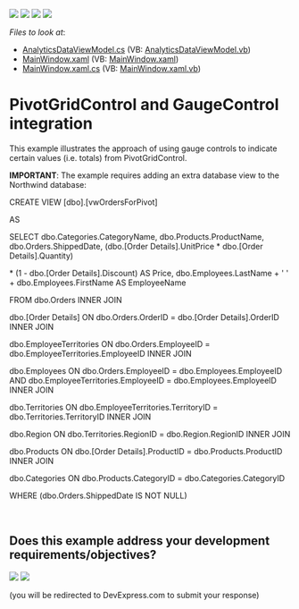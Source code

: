 <!-- default badges list -->
![](https://img.shields.io/endpoint?url=https://codecentral.devexpress.com/api/v1/VersionRange/128570716/24.2.1%2B)
[![](https://img.shields.io/badge/Open_in_DevExpress_Support_Center-FF7200?style=flat-square&logo=DevExpress&logoColor=white)](https://supportcenter.devexpress.com/ticket/details/E3332)
[![](https://img.shields.io/badge/📖_How_to_use_DevExpress_Examples-e9f6fc?style=flat-square)](https://docs.devexpress.com/GeneralInformation/403183)
[![](https://img.shields.io/badge/💬_Leave_Feedback-feecdd?style=flat-square)](#does-this-example-address-your-development-requirementsobjectives)
<!-- default badges end -->
<!-- default file list -->
*Files to look at*:

* [AnalyticsDataViewModel.cs](./CS/PivotGauges/AnalyticsDataViewModel.cs) (VB: [AnalyticsDataViewModel.vb](./VB/PivotGauges/AnalyticsDataViewModel.vb))
* [MainWindow.xaml](./CS/PivotGauges/MainWindow.xaml) (VB: [MainWindow.xaml](./VB/PivotGauges/MainWindow.xaml))
* [MainWindow.xaml.cs](./CS/PivotGauges/MainWindow.xaml.cs) (VB: [MainWindow.xaml.vb](./VB/PivotGauges/MainWindow.xaml.vb))
<!-- default file list end -->
# PivotGridControl and GaugeControl integration


<p>This example illustrates the approach of using gauge controls to indicate certain values (i.e. totals) from PivotGridControl.</p><p><strong>IMPORTANT</strong>: The example requires adding an extra database view to the Northwind database:</p><p>CREATE VIEW [dbo].[vwOrdersForPivot]</p><p>AS</p><p>SELECT     dbo.Categories.CategoryName, dbo.Products.ProductName, dbo.Orders.ShippedDate, (dbo.[Order Details].UnitPrice * dbo.[Order Details].Quantity) </p><p>                     * (1 - dbo.[Order Details].Discount) AS Price, dbo.Employees.LastName + ' ' + dbo.Employees.FirstName AS EmployeeName</p><p>FROM         dbo.Orders INNER JOIN</p><p>                     dbo.[Order Details] ON dbo.Orders.OrderID = dbo.[Order Details].OrderID INNER JOIN</p><p>                     dbo.EmployeeTerritories ON dbo.Orders.EmployeeID = dbo.EmployeeTerritories.EmployeeID INNER JOIN</p><p>                     dbo.Employees ON dbo.Orders.EmployeeID = dbo.Employees.EmployeeID AND dbo.EmployeeTerritories.EmployeeID = dbo.Employees.EmployeeID INNER JOIN</p><p>                     dbo.Territories ON dbo.EmployeeTerritories.TerritoryID = dbo.Territories.TerritoryID INNER JOIN</p><p>                     dbo.Region ON dbo.Territories.RegionID = dbo.Region.RegionID INNER JOIN</p><p>                     dbo.Products ON dbo.[Order Details].ProductID = dbo.Products.ProductID INNER JOIN</p><p>                     dbo.Categories ON dbo.Products.CategoryID = dbo.Categories.CategoryID</p><p>WHERE     (dbo.Orders.ShippedDate IS NOT NULL)<br />
</p>

<br/>


<!-- feedback -->
## Does this example address your development requirements/objectives?

[<img src="https://www.devexpress.com/support/examples/i/yes-button.svg"/>](https://www.devexpress.com/support/examples/survey.xml?utm_source=github&utm_campaign=pivotgridcontrol-and-gaugecontrol-integration-e3332&~~~was_helpful=yes) [<img src="https://www.devexpress.com/support/examples/i/no-button.svg"/>](https://www.devexpress.com/support/examples/survey.xml?utm_source=github&utm_campaign=pivotgridcontrol-and-gaugecontrol-integration-e3332&~~~was_helpful=no)

(you will be redirected to DevExpress.com to submit your response)
<!-- feedback end -->
